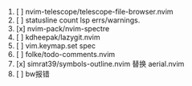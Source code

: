1. [ ] nvim-telescope/telescope-file-browser.nvim
2. [ ] statusline count lsp errs/warnings.
3. [x] nvim-pack/nvim-spectre
4. [ ] kdheepak/lazygit.nvim
5. [ ] vim.keymap.set spec
6. [ ] folke/todo-comments.nvim
7. [x] simrat39/symbols-outline.nvim 替换 aerial.nvim
8. [ ] bw报错
